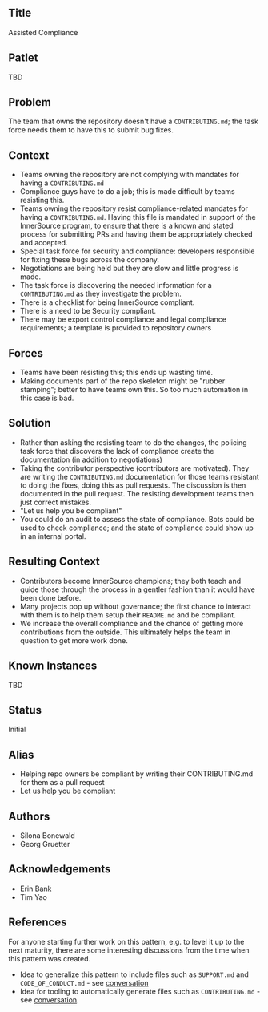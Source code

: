 ## Title

Assisted Compliance

## Patlet

TBD

## Problem

The team that owns the repository doesn't have a `CONTRIBUTING.md`; the task force needs them to have this to submit bug fixes.

## Context

* Teams owning the repository are not complying with mandates for having a `CONTRIBUTING.md`
* Compliance guys have to do a job; this is made difficult by teams resisting this.
* Teams owning the repository resist compliance-related mandates for having a `CONTRIBUTING.md`. Having this file is mandated in support of the InnerSource program, to ensure that there is a known and stated process for submitting PRs and having them be appropriately checked and accepted.
* Special task force for security and compliance: developers responsible for fixing these bugs across the company.
* Negotiations are being held but they are slow and little progress is made.
* The task force is discovering the needed information for a `CONTRIBUTING.md` as they investigate the problem.
* There is a checklist for being InnerSource compliant.
* There is a need to be Security compliant.
* There may be export control compliance and legal compliance requirements; a template is provided to repository owners

## Forces

* Teams have been resisting this; this ends up wasting time.
* Making documents part of the repo skeleton might be "rubber stamping"; better to have teams own this. So too much automation in this case is bad.

## Solution

* Rather than asking the resisting team to do the changes, the policing task force that discovers the lack of compliance create the documentation (in addition to negotiations)
* Taking the contributor perspective (contributors are motivated). They are writing the `CONTRIBUTING.md` documentation for those teams resistant to doing the fixes, doing this as pull requests. The discussion is then documented in the pull request. The resisting development teams then just correct mistakes.
* "Let us help you be compliant"
* You could do an audit to assess the state of compliance. Bots could be used to check compliance; and the state of compliance could show up in an internal portal.

## Resulting Context

* Contributors become InnerSource champions; they both teach and guide those through the process in a gentler fashion than it would have been done before.
* Many projects pop up without governance; the first chance to interact with them is to help them setup their `README.md` and be compliant.
* We increase the overall compliance and the chance of getting more contributions from the outside. This ultimately helps the team in question to get more work done.

## Known Instances

TBD

## Status

Initial

## Alias

* Helping repo owners be compliant by writing their CONTRIBUTING.md for them as a pull request
* Let us help you be compliant

## Authors

* Silona Bonewald
* Georg Gruetter

## Acknowledgements

* Erin Bank
* Tim Yao

## References

For anyone starting further work on this pattern, e.g. to level it up to the next maturity, there are some interesting discussions from the time when this pattern was created.

* Idea to generalize this pattern to include files such as `SUPPORT.md` and `CODE_OF_CONDUCT.md` - see [conversation](https://github.com/InnerSourceCommons/InnerSourcePatterns/pull/74#issuecomment-715498921)
* Idea for tooling to automatically generate files such as `CONTRIBUTING.md` - see [conversation](https://github.com/InnerSourceCommons/InnerSourcePatterns/pull/74#discussion_r168596722).
